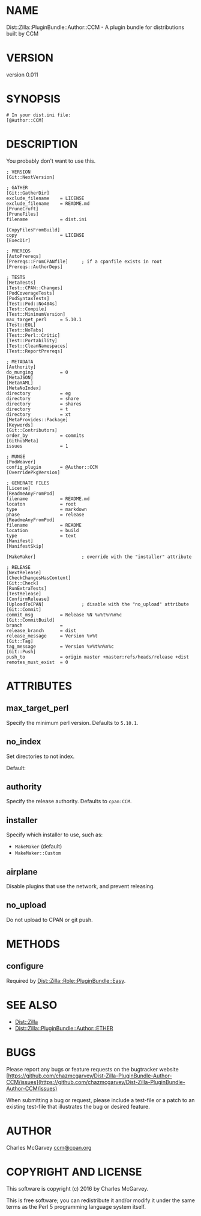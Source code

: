 # NAME

Dist::Zilla::PluginBundle::Author::CCM - A plugin bundle for distributions built by CCM

# VERSION

version 0.011

# SYNOPSIS

    # In your dist.ini file:
    [@Author::CCM]

# DESCRIPTION

You probably don't want to use this.

    ; VERSION
    [Git::NextVersion]

    ; GATHER
    [Git::GatherDir]
    exclude_filename    = LICENSE
    exclude_filename    = README.md
    [PruneCruft]
    [PruneFiles]
    filename            = dist.ini

    [CopyFilesFromBuild]
    copy                = LICENSE
    [ExecDir]

    ; PREREQS
    [AutoPrereqs]
    [Prereqs::FromCPANfile]     ; if a cpanfile exists in root
    [Prereqs::AuthorDeps]

    ; TESTS
    [MetaTests]
    [Test::CPAN::Changes]
    [PodCoverageTests]
    [PodSyntaxTests]
    [Test::Pod::No404s]
    [Test::Compile]
    [Test::MinimumVersion]
    max_target_perl     = 5.10.1
    [Test::EOL]
    [Test::NoTabs]
    [Test::Perl::Critic]
    [Test::Portability]
    [Test::CleanNamespaces]
    [Test::ReportPrereqs]

    ; METADATA
    [Authority]
    do_munging          = 0
    [MetaJSON]
    [MetaYAML]
    [MetaNoIndex]
    directory           = eg
    directory           = share
    directory           = shares
    directory           = t
    directory           = xt
    [MetaProvides::Package]
    [Keywords]
    [Git::Contributors]
    order_by            = commits
    [GithubMeta]
    issues              = 1

    ; MUNGE
    [PodWeaver]
    config_plugin       = @Author::CCM
    [OverridePkgVersion]

    ; GENERATE FILES
    [License]
    [ReadmeAnyFromPod]
    filename            = README.md
    locaton             = root
    type                = markdown
    phase               = release
    [ReadmeAnyFromPod]
    filename            = README
    location            = build
    type                = text
    [Manifest]
    [ManifestSkip]

    [MakeMaker]                 ; override with the "installer" attribute

    ; RELEASE
    [NextRelease]
    [CheckChangesHasContent]
    [Git::Check]
    [RunExtraTests]
    [TestRelease]
    [ConfirmRelease]
    [UploadToCPAN]              ; disable with the "no_upload" attribute
    [Git::Commit]
    commit_msg          = Release %N %v%t%n%n%c
    [Git::CommitBuild]
    branch              =
    release_branch      = dist
    release_message     = Version %v%t
    [Git::Tag]
    tag_message         = Version %v%t%n%n%c
    [Git::Push]
    push_to             = origin master +master:refs/heads/release +dist
    remotes_must_exist  = 0

# ATTRIBUTES

## max\_target\_perl

Specify the minimum perl version. Defaults to `5.10.1`.

## no\_index

Set directories to not index.

Default:

## authority

Specify the release authority. Defaults to `cpan:CCM`.

## installer

Specify which installer to use, such as:

- `MakeMaker` (default)
- `MakeMaker::Custom`

## airplane

Disable plugins that use the network, and prevent releasing.

## no\_upload

Do not upload to CPAN or git push.

# METHODS

## configure

Required by [Dist::Zilla::Role::PluginBundle::Easy](https://metacpan.org/pod/Dist%3A%3AZilla%3A%3ARole%3A%3APluginBundle%3A%3AEasy).

# SEE ALSO

- [Dist::Zilla](https://metacpan.org/pod/Dist%3A%3AZilla)
- [Dist::Zilla::PluginBundle::Author::ETHER](https://metacpan.org/pod/Dist%3A%3AZilla%3A%3APluginBundle%3A%3AAuthor%3A%3AETHER)

# BUGS

Please report any bugs or feature requests on the bugtracker website
[https://github.com/chazmcgarvey/Dist-Zilla-PluginBundle-Author-CCM/issues](https://github.com/chazmcgarvey/Dist-Zilla-PluginBundle-Author-CCM/issues)

When submitting a bug or request, please include a test-file or a
patch to an existing test-file that illustrates the bug or desired
feature.

# AUTHOR

Charles McGarvey <ccm@cpan.org>

# COPYRIGHT AND LICENSE

This software is copyright (c) 2016 by Charles McGarvey.

This is free software; you can redistribute it and/or modify it under
the same terms as the Perl 5 programming language system itself.
